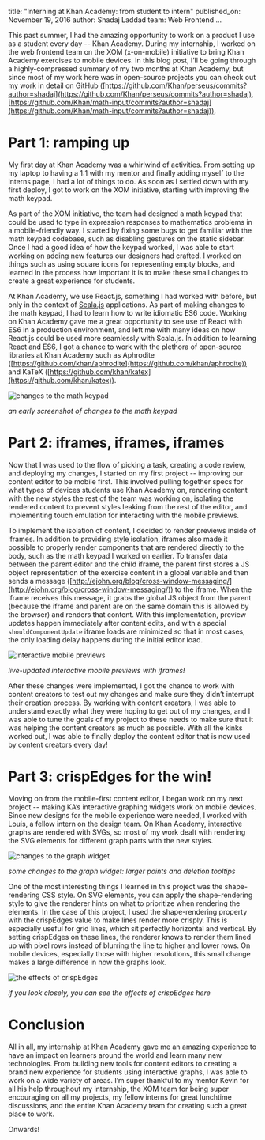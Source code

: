 title: "Interning at Khan Academy: from student to intern"
published_on: November 19, 2016
author: Shadaj Laddad
team: Web Frontend
...

This past summer, I had the amazing opportunity to work on a product I use as a student every day -- Khan Academy. During my internship, I worked on the web frontend team on the XOM (x-on-mobile) initiative to bring Khan Academy exercises to mobile devices. In this blog post, I’ll be going through a highly-compressed summary of my two months at Khan Academy, but since most of my work here was in open-source projects you can check out my work in detail on GitHub ([https://github.com/Khan/perseus/commits?author=shadaj](https://github.com/Khan/perseus/commits?author=shadaj), [https://github.com/Khan/math-input/commits?author=shadaj](https://github.com/Khan/math-input/commits?author=shadaj)).

# Part 1: ramping up

My first day at Khan Academy was a whirlwind of activities. From setting up my laptop to having a 1:1 with my mentor and finally adding myself to the interns page, I had a lot of things to do. As soon as I settled down with my first deploy, I got to work on the XOM initiative, starting with improving the math keypad.

As part of the XOM initiative, the team had designed a math keypad that could be used to type in expression responses to mathematics problems in a mobile-friendly way. I started by fixing some bugs to get familiar with the math keypad codebase, such as disabling gestures on the static sidebar. Once I had a good idea of how the keypad worked, I was able to start working on adding new features our designers had crafted. I worked on things such as using square icons for representing empty blocks, and learned in the process how important it is to make these small changes to create a great experience for students.

At Khan Academy, we use React.js, something I had worked with before, but only in the context of [Scala.js](https://www.scala-js.org) applications. As part of making changes to the math keypad, I had to learn how to write idiomatic ES6 code. Working on Khan Academy gave me a great opportunity to see use of React with ES6 in a production environment, and left me with many ideas on how React.js could be used more seamlessly with Scala.js. In addition to learning React and ES6, I got a chance to work with the plethora of open-source libraries at Khan Academy such as Aphrodite ([https://github.com/khan/aphrodite](https://github.com/khan/aphrodite)) and KaTeX ([https://github.com/khan/katex](https://github.com/khan/katex)).

![changes to the math keypad](/images/interning-at-khan-academy/image_0.png)

*an early screenshot of changes to the math keypad*

# Part 2: iframes, iframes, iframes

Now that I was used to the flow of picking a task, creating a code review, and deploying my changes, I started on my first project -- improving our content editor to be mobile first. This involved pulling together specs for what types of devices students use Khan Academy on, rendering content with the new styles the rest of the team was working on, isolating the rendered content to prevent styles leaking from the rest of the editor, and implementing touch emulation for interacting with the mobile previews.

To implement the isolation of content, I decided to render previews inside of iframes. In addition to providing style isolation, iframes also made it possible to properly render components that are rendered directly to the body, such as the math keypad I worked on earlier. To transfer data between the parent editor and the child iframe, the parent first stores a JS object representation of the exercise content in a global variable and then sends a message ([http://ejohn.org/blog/cross-window-messaging/](http://ejohn.org/blog/cross-window-messaging/)) to the iframe. When the iframe receives this message, it grabs the global JS object from the parent (because the iframe and parent are on the same domain this is allowed by the browser) and renders that content. With this implementation, preview updates happen immediately after content edits, and with a special `shouldComponentUpdate` iframe loads are minimized so that in most cases, the only loading delay happens during the initial editor load.

![interactive mobile previews](/images/interning-at-khan-academy/image_1.png)

*live-updated interactive mobile previews with iframes!*

After these changes were implemented, I got the chance to work with content creators to test out my changes and make sure they didn’t interrupt their creation process. By working with content creators, I was able to understand exactly what they were hoping to get out of my changes, and I was able to tune the goals of my project to these needs to make sure that it was helping the content creators as much as possible. With all the kinks worked out, I was able to finally deploy the content editor that is now used by content creators every day!

# Part 3: crispEdges for the win!

Moving on from the mobile-first content editor, I began work on my next project -- making KA’s interactive graphing widgets work on mobile devices. Since new designs for the mobile experience were needed, I worked with Louis, a fellow intern on the design team. On Khan Academy, interactive graphs are rendered with SVGs, so most of my work dealt with rendering the SVG elements for different graph parts with the new styles.

![changes to the graph widget](/images/interning-at-khan-academy/image_2.png)

*some changes to the graph widget: larger points and deletion tooltips*

One of the most interesting things I learned in this project was the shape-rendering CSS style. On SVG elements, you can apply the shape-rendering style to give the renderer hints on what to prioritize when rendering the elements. In the case of this project, I used the shape-rendering property with the crispEdges value to make lines render more crisply. This is especially useful for grid lines, which sit perfectly horizontal and vertical. By setting crispEdges on these lines, the renderer knows to render them lined up with pixel rows instead of blurring the line to higher and lower rows. On mobile devices, especially those with higher resolutions, this small change makes a large difference in how the graphs look.

![the effects of crispEdges](/images/interning-at-khan-academy/image_3.png)

*if you look closely, you can see the effects of crispEdges here*

# Conclusion

All in all, my internship at Khan Academy gave me an amazing experience to have an impact on learners around the world and learn many new technologies. From building new tools for content editors to creating a brand new experience for students using interactive graphs, I was able to work on a wide variety of areas. I’m super thankful to my mentor Kevin for all his help throughout my internship, the XOM team for being super encouraging on all my projects, my fellow interns for great lunchtime discussions, and the entire Khan Academy team for creating such a great place to work.

Onwards!

